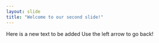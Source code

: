 ```yaml
---
layout: slide
title: "Welcome to our second slide!"
---
```

Here is a new text to be added
Use the left arrow to go back!
